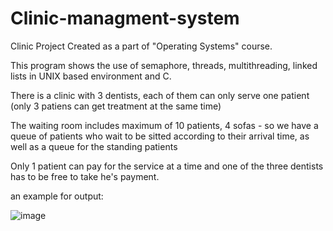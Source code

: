 # Clinic-managment-system

Clinic Project Created as a part of "Operating Systems" course.

This program shows the use of semaphore, threads, multithreading, linked lists in UNIX based environment and C.

There is a clinic with 3 dentists, each of them can only serve one patient (only 3 patiens can get treatment at the same time) 

The waiting room includes maximum of 10 patients, 4 sofas - so we have a queue of patients who wait to be sitted according to their arrival time,  as well as a queue for the standing patients

Only 1 patient can pay for the service at a time and one of the three dentists has to be free to take he's payment.

an example for output: 

![image](https://user-images.githubusercontent.com/106886074/172349404-67535eb2-cfab-4d20-8e8e-24a152778006.png)

